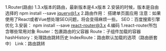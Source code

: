 1.Router(路由)
	1.3.x版本的路由，最新版本是4.x版本
	2.安装的时候，版本是自由选择的
		npm install --save jquery@1.x
2.路由作用：
	搭建单页面应用
	注意：如果使用了React或者Vue想处理SEO问题，将会变得麻烦一些。
	SEO：百度搜索引擎优化
3.安装：
	npm install --save react-router@3.x
4.编码
	1.react-router所包含哪些常用对象
		Router：包裹路由的父容器
		Route：子组件加载的容器
		hashHistory：处理路由跳转历史
		IndexRoute：路由默认加载的选项（路由嵌套中）
		Link：路由跳转
